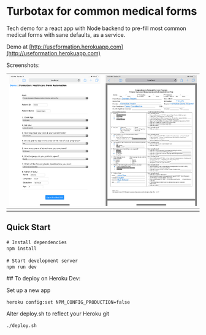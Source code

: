 # Turbotax for common medical forms

Tech demo for a react app with Node backend to pre-fill most common medical forms with sane defaults, as a service.

Demo at [http://useformation.herokuapp.com](http://useformation.herokuapp.com)

Screenshots:

![](/demo.png) | ![](/demo2.png)
:-----------------------------:|:-------------------------:
							   |




## Quick Start


    # Install dependencies
    npm install

    # Start development server
    npm run dev



## To deploy on Heroku Dev:

Set up a new app

	heroku config:set NPM_CONFIG_PRODUCTION=false

Alter deploy.sh to reflect your Heroku git

	./deploy.sh


